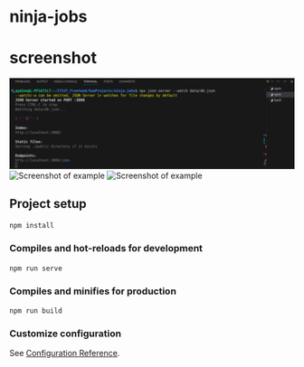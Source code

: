 # ninja-jobs

# screenshot
![Screenshot of example](./src/assets/Screenshot10.png)
![Screenshot of example](./src/assets/Screencast11.png)
![Screenshot of example](./src/assets/Screencast12.png)





## Project setup
```
npm install
```

### Compiles and hot-reloads for development
```
npm run serve
```

### Compiles and minifies for production
```
npm run build
```

### Customize configuration
See [Configuration Reference](https://cli.vuejs.org/config/).
